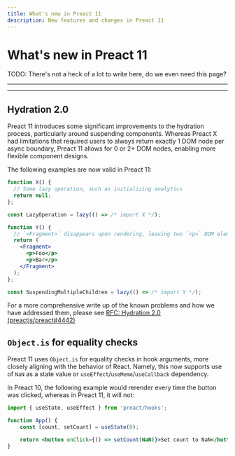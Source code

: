 ```yaml
---
title: What's new in Preact 11
description: New features and changes in Preact 11
---
```


# What's new in Preact 11

TODO: There's not a heck of a lot to write here, do we even need this page?

---

<toc></toc>

---

## Hydration 2.0

Preact 11 introduces some significant improvements to the hydration process, particularly around suspending components. Whereas Preact X had limitations that required users to always return exactly 1 DOM node per async boundary, Preact 11 allows for 0 or 2+ DOM nodes, enabling more flexible component designs.

The following examples are now valid in Preact 11:

```jsx
function X() {
  // Some lazy operation, such as initializing analytics
  return null;
};

const LazyOperation = lazy(() => /* import X */);
```

```jsx
function Y() {
  // `<Fragment>` disappears upon rendering, leaving two `<p>` DOM elements
  return (
    <Fragment>
      <p>Foo</p>
      <p>Bar</p>
    </Fragment>
  );
};

const SuspendingMultipleChildren = lazy(() => /* import Y */);
```

For a more comprehensive write up of the known problems and how we have addressed them, please see [RFC: Hydration 2.0 (preactjs/preact#4442)](https://github.com/preactjs/preact/issues/4442)

## `Object.is` for equality checks

Preact 11 uses `Object.is` for equality checks in hook arguments, more closely aligning with the behavior of React. Namely, this now supports use of `NaN` as a state value or `useEffect`/`useMemo`/`useCallback` dependency.

In Preact 10, the following example would rerender every time the button was clicked, whereas in Preact 11, it will not:

```jsx
import { useState, useEffect } from 'preact/hooks';

function App() {
	const [count, setCount] = useState(0);

	return <button onClick={() => setCount(NaN)}>Set count to NaN</button>;
}
```
